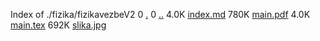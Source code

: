 Index of ./fizika/fizikavezbeV2
0 [.](.)
0 [..](..)
4.0K [index.md](index.md)
780K [main.pdf](main.pdf)
4.0K [main.tex](main.tex)
692K [slika.jpg](slika.jpg)
